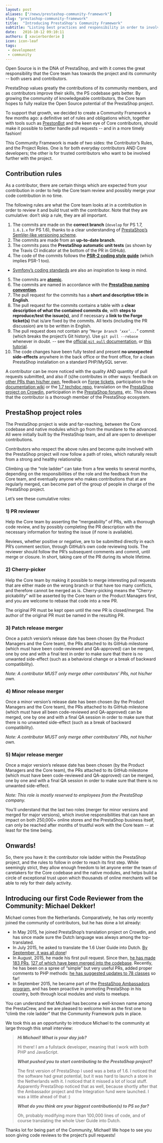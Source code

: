 ```yaml
---
layout: post
aliases: ["/news/prestashop-community-framework"]
slug: "prestashop-community-framework"
title:  "Introducing PrestaShop's Community Framework"
subtitle: "Listing best practices and responsibility in order to involve the community more."
date:   2016-10-12 09:10:11
authors: [ xavierborderie ]
icon: icon-leaf
tags:
 - development
 - community
---
```



Open Source is in the DNA of PrestaShop, and with it comes the great responsibility that the Core team has towards the project and its community -- both users and contributors.

PrestaShop values greatly the contributions of its community members, and as contributors improve their skills, the PS codebase gets better. By growing the community of knowledgeable contributors, the Core team hopes to fully realize the Open Source potential of the PrestaShop project.

To support that growth, we decided to create a Community Framework a few months ago: a definitive set of rules and obligations which, together with tools such as [PrestonBot](http://build.prestashop.com/news/introducing-prestonbot/) and the keen eye of Core contributors, should make it possible to better handle pull requests -- and in a more timely fashion!

This Community Framework is made of two sides: the Contributor’s Rules, and the Project Roles. One is for both everyday contributors AND Core developers; the other is for trusted contributors who want to be involved further with the project.


## Contribution rules

As a contributor, there are certain things which are expected from your contribution in order to help the Core team review and possibly merge your code contribution in no time.

The following rules are what the Core team looks at in a contribution in order to review it and build trust with the contributor. Note that they are cumulative: don’t skip a rule, they are all important.

1. The commits are made on the **correct branch** (`develop` for PS 1.7, `1.6.1.x` for PS 1.6), thanks to a clear understanding of [PrestaShop’s SemVer-like versioning scheme](http://build.prestashop.com/news/a-more-semantic-versioning-scheme/).
2. The commits are made from an **up-to-date branch**.
3. The commits pass the **PrestaShop automatic unit tests** (as shown by the Travis CI indicator at the bottom of the PR in GitHub).
4. The code of the commits follows the **[PSR-2 coding style guide](http://doc.prestashop.com/display/PS16/Coding+Standards)** (which implies PSR-1 too).
  * [Symfony’s coding standards](http://symfony.com/doc/current/contributing/code/standards.html) are also an inspiration to keep in mind.
5. The commits are **[atomic](http://seesparkbox.com/foundry/atomic_commits_with_git)**.
6. The commits are named in accordance with the **[PrestaShop naming convention](http://doc.prestashop.com/display/PS16/How+to+write+a+commit+message)**.
7. The pull request for the commits has a **short and descriptive title in English**.
8. The pull request for the commits contains a table with a **clear description of what the contained commits do**, with **steps to reproduce/test the issue(s)**, and if necessary a **link to the Forge ticket(s)** that is/are fixed by the commits. All texts (including the PR discussion) are to be written in English.
9. The pull request does not contain any “*`Merge branch ‘xxx’...`*” commit (which breaks the project’s Git history). Use `git pull --rebase` whenever in doubt. -- see the [official `git pull` documentation](https://git-scm.com/docs/git-pull), or [this tutorial](http://gitready.com/advanced/2009/02/11/pull-with-rebase.html).
10. The code changes have been fully tested and present **no unexpected side-effects** anywhere in the back office or the front office, for a clean PrestaShop installation on a standard PHP/MySQL server.

A contributor can be more noticed with the quality AND quantity of pull requests submitted, and also if (s)he contributes in other ways: feedback on [other PRs than his/her own](https://github.com/PrestaShop/PrestaShop/pulls), feedback on [Forge tickets](http://forge.prestashop.com/), participation to the [documentation wiki](http://doc.prestashop.com/) or the [1.7 techdoc repo](https://github.com/PrestaShop/docs), translation on the [PrestaShop project on Crowdin](http://crowdin.net/project/prestashop-official), participation in the [PrestaShop forums](http://www.prestashop.com/forums/), etc. This shows that the contributor is a thorough member of the PrestaShop ecosystem.


## PrestaShop project roles

The PrestaShop project is wide and far-reaching, between the Core codebase and native modules which go from the mundane to the advanced. All were initially built by the PrestaShop team, and all are open to developer contributions.

Contributors who respect the above rules and become quite involved with the PrestaShop project will now follow a path of roles, which naturally result from a strong and healthy relationship.

Climbing up the “role ladder” can take from a few weeks to several months, depending on the responsibilities of the role and the feedback from the Core team, and eventually anyone who makes contributions that at are regularly merged, can become part of the group of people in charge of the PrestaShop project.

Let’s see these cumulative roles:

### 1) PR reviewer

Help the Core team by asserting the “mergeability” of PRs, with a thorough code review, and by possibly completing the PR description with the necessary information for testing the issue (if none is available).

Reviews, whether positive or negative, are to be submitted directly in each PR’s comment section, through GitHub’s own code reviewing tools. The reviewer should follow the PR’s subsequent comments and commit, until merge or closure. In short, taking care of the PR during its whole lifetime.


### 2) Cherry-picker

Help the Core team by making it possible to merge interesting pull requests that are either made on the wrong branch or that have too many conflicts, and therefore cannot be merged as is. Cherry-picking means the “Cherry-pickability” will be asserted by the Core team or the Product Managers first, and you are welcome to rebase that code into a new PR. 

The original PR must be kept open until the new PR is closed/merged. The author of the original PR must be named in the resulting PR.


### 3) Patch release merger

Once a patch version’s release date has been chosen (by the Product Managers and the Core team), the PRs attached to its GitHub milestone (which must have been code-reviewed and QA-approved) can be merged, one by one and with a final test in order to make sure that there is no unwanted side-effect (such as a behavioral change or a break of backward compatibility).

_Note: A contributor MUST only merge other contributors’ PRs, not his/her own._


### 4) Minor release merger

Once a minor version’s release date has been chosen (by the Product Managers and the Core team), the PRs attached to its GitHub milestone (which must have all been code-reviewed and QA-approved) can be merged, one by one and with a final QA session in order to make sure that there is no unwanted side-effect (such as a break of backward compatibility).

_Note: A contributor MUST only merge other contributors’ PRs, not his/her own._


### 5) Major release merger

Once a major version’s release date has been chosen (by the Product Managers and the Core team), the PRs attached to its GitHub milestone (which must have been code-reviewed and QA-approved) can be merged, one by one and with a final QA session in order to make sure that there is no unwanted side-effect.

_Note: This role is mostly reserved to employees from the PrestaShop company._

You’ll understand that the last two roles (merger for minor versions and merged for major versions), which involve responsibilities that can have an impact on both 250,000+ online stores and the PrestaShop business itself, can only be reached after months of trustful work with the Core team -- at least for the time being.


## Onwards!

So, there you have it: the contributor role ladder within the PrestaShop project, and the rules to follow in order to reach its first step. While seemingly strict, they allow enough freedom to let anyone enter the team of caretakers for the Core codebase and the native modules, and helps build a circle of exceptional trust upon which thousands of online merchants will be able to rely for their daily activity. 


## Introducing our first Code Reviewer from the Community: Michael Dekker!

Michael comes from the Netherlands. Comparatively, he has only recently joined the community of contributors, but he has done a lot already:

* In May 2015, he joined PrestaShop’s translation project on Crowdin, and has since made sure the Dutch language was always among the top-translated.
* In July 2015, he asked to translate the 1.6 User Guide into Dutch. [By September, it was all done](http://doc.prestashop.com/display/PS16/Gebruikershandleiding)!
* In August, 2015, he made his first pull request. Since then, [he has made 183 PRs](https://github.com/PrestaShop/PrestaShop/pulls?utf8=%E2%9C%93&q=is%3Apr%20author%3Afirstred%20), [127 of which have been merged into the codebase](https://github.com/PrestaShop/PrestaShop/pulls?utf8=%E2%9C%93&q=is%3Apr%20author%3Afirstred%20is%3Amerged). Recently, he has been on a spree of “simple” but very useful PRs, added proper comments to PHP methods: [he has suggested updates to 78 classes](https://github.com/PrestaShop/PrestaShop/pulls?utf8=%E2%9C%93&q=is%3Apr%20author%3Afirstred%20doc%20class%20) so far!
* In September 2015, he became part of the [PrestaShop Ambassadors program](https://ambassadors.prestashop.com/), and has been proactive in promoting PrestaShop in his country, both through local modules and visits to meetups.

You can understand that Michael has become a well-known name among the PrestaCrew, and we are pleased to welcome him as the first one to “climb the role ladder” that the Community Framework puts in place.

We took this as an opportunity to introduce Michael to the community at large through this small interview:

> _**Hi Michael! What is your day job?**_
> 
> Hi there! I am a fullstack developer, meaning that I work with both PHP and JavaScript.
> 
> _**What pushed you to start contributing to the PrestaShop project?**_
> 
> The first version of PrestaShop I used was a beta of 1.6. I noticed that the software had great potential, but it was hard to launch a store in the Netherlands with it. I noticed that it missed a lot of local stuff. Apparently PrestaShop noticed that as well, because shortly after that the Ambassador project and the Integration fund were launched. I was a little ahead of that :)
> 
> _**What do you think are your biggest contribution(s) to PS so far?**_
> 
> Oh, probably modifying more than 100,000 lines of code, and of course translating the whole User Guide into Dutch.

Thanks lot for being part of the Community, Michael! We hope to see you soon giving code reviews to the project’s pull requests!
